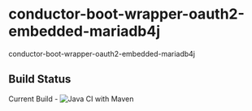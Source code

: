 # conductor-boot-wrapper-oauth2-embedded-mariadb4j
conductor-boot-wrapper-oauth2-embedded-mariadb4j

## Build Status

Current Build - ![Java CI with Maven](https://github.com/conductor-boot/conductor-boot-wrapper-oauth2-embedded-mariadb4j/workflows/Java%20CI%20with%20Maven/badge.svg)
